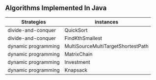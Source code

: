 Algorithms Implemented In Java
---

| Strategies          | instances                          |
|---------------------|------------------------------------|
| divide-and-conquer  | QuickSort                          |
| divide-and-conquer  | FindKthSmallest                    |
| dynamic programming | MultiSourceMultiTargetShortestPath |
| dynamic programming | MatrixChain                        |
| dynamic programming | Investment                         |
| dynamic programming | Knapsack                           |



